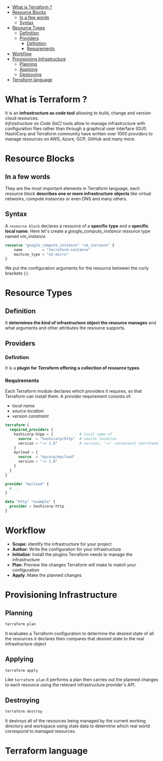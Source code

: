 - [What is Terraform ?](#what-is-terraform-)
- [Resource Blocks](#resource-blocks)
  - [In a few words](#in-a-few-words)
  - [Syntax](#syntax)
- [Resource Types](#resource-types)
  - [Definition](#definition)
  - [Providers](#providers)
    - [Definition](#definition-1)
    - [Requirements](#requirements)
- [Workflow](#workflow)
- [Provisioning Infrastructure](#provisioning-infrastructure)
  - [Planning](#planning)
  - [Applying](#applying)
  - [Destroying](#destroying)
- [Terraform language](#terraform-language)

# What is Terraform ?

It is an **infrastructure as code tool** allowing to build, change and version cloud 
resources.\
*Infrastructure as Code (IaC)* tools allow to manage infrastructure with 
configuration files rather than through a graphical user interface (GUI).\
HashiCorp and Terraform community have written over 1000 providers to manage 
resources on AWS, Azure, GCP, GitHub and many more.

# Resource Blocks

## In a few words

They are the most important elements in Terraform language, each resource block 
**describes one or more infrastructure objects** like virtual networks, compute
instances or even DNS and many others.


## Syntax
A ``resource block`` declares a resource of a **specific type** and a 
**specific local name**. Here let's create a *google_compute_instance* resource type
named *vm_instance*
````terraform
resource "google_compute_instance" "vm_instance" {
    name         = "terraform-instance"
    machine_type = "e2-micro"
}
````
We put the configuration arguments for the resource between the curly brackets ``{}``.

# Resource Types

## Definition

It **determines the kind of infrastructure object the resource manages** and what
arguments and other attributes the resource supports.

## Providers

### Definition
It is a **plugin for Terraform offering a collection of resource types**. 

### Requirements

Each Terraform module declares which providers it requires, so that Terraform can 
install them. A provider requirement consists of:
- *local name*
- *source location*
- *version constraint*

````terraform
terraform {
  required_providers {
    hashicorp-htpp = {            # local name of 
      source  = "hashicorp/http"  # source location
      version = "~> 1.0"          # version, '~>' convenient shorthand for allowing the rightmost component of a version to increment
    }
    mycloud = {                    
      source  = "mycorp/mycloud"  
      version = "~> 1.0"
    }
  }
}

provider "mycloud" {
  # ...
}

data "http" "example" {
  provider = hashicorp-http
}
````

# Workflow

- **Scope**: identify the infrastructure for your project
- **Author**: Write the configuration for your infrastructure
- **Initialize**: Install the plugins Terraform needs to manage the infrastructure
- **Plan**: Preview the changes Terraform will make to match your configuration
- **Apply**: Make the planned changes


# Provisioning Infrastructure 

## Planning

````bash
terraform plan
````
It evaluates a Terraform configuration to determine the desired state of all the 
resources it declares then compares that desired state to the real infrastructure 
object

## Applying

````bash
terraform apply
````
Like ``terraform plan`` it performs a plan then carries out the planned changes to 
each resource using the relevant infrastructure provider's API.

## Destroying

````bash
terraform destroy
````

It destroys all of the resources being managed by the current working directory and 
workspace using state data to determine which real world correspond to managed 
resources.


# Terraform language